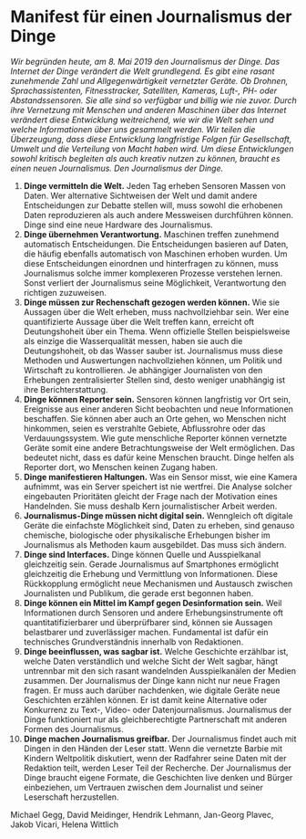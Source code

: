 
# Manifest für einen Journalismus der Dinge

*Wir begründen heute, am 8. Mai 2019 den Journalismus der Dinge. Das Internet der Dinge verändert die Welt grundlegend. Es gibt eine rasant zunehmende Zahl und Allgegenwärtigkeit vernetzter Geräte. Ob Drohnen, Sprachassistenten, Fitnesstracker, Satelliten, Kameras, Luft-, PH- oder Abstandssensoren. Sie alle sind so verfügbar und billig wie nie zuvor. Durch ihre Vernetzung mit Menschen und anderen Maschinen über das Internet verändert diese Entwicklung weitreichend, wie wir die Welt sehen und welche Informationen über uns gesammelt werden. Wir teilen die Überzeugung, dass diese Entwicklung langfristige Folgen für Gesellschaft, Umwelt und die Verteilung von Macht haben wird. Um diese Entwicklungen sowohl kritisch begleiten als auch kreativ nutzen zu können, braucht es einen neuen Journalismus. Den Journalismus der Dinge.*

1. **Dinge vermitteln die Welt.** Jeden Tag erheben Sensoren Massen von Daten. Wer alternative Sichtweisen der Welt und damit andere Entscheidungen zur Debatte stellen will, muss sowohl die erhobenen Daten reproduzieren als auch andere Messweisen durchführen können. Dinge sind eine neue Hardware des Journalismus.
2. **Dinge übernehmen Verantwortung.** Maschinen treffen zunehmend automatisch Entscheidungen. Die Entscheidungen basieren auf Daten, die häufig ebenfalls automatisch von Maschinen erhoben wurden. Um diese Entscheidungen einordnen und hinterfragen zu können, muss Journalismus solche immer komplexeren Prozesse verstehen lernen. Sonst verliert der Journalismus seine Möglichkeit, Verantwortung den richtigen zuzuweisen.
3. **Dinge müssen zur Rechenschaft gezogen werden können.** Wie sie Aussagen über die  Welt erheben, muss nachvollziehbar sein. Wer eine quantifizierte Aussage über die Welt treffen kann, erreicht oft Deutungshoheit über ein Thema. Wenn offizielle Stellen beispielsweise als einzige die Wasserqualität messen, haben sie auch die Deutungshoheit, ob das Wasser sauber ist. Journalismus muss diese Methoden und Auswertungen nachvollziehen können, um Politik und Wirtschaft zu kontrollieren. Je abhängiger Journalisten von den Erhebungen zentralisierter Stellen sind, desto weniger unabhängig ist ihre Berichterstattung.
4. **Dinge können Reporter sein.** Sensoren können langfristig vor Ort sein, Ereignisse aus einer anderen Sicht beobachten und neue Informationen beschaffen. Sie können aber auch an Orte gehen, wo Menschen nicht hinkommen, seien es verstrahlte Gebiete, Abflussrohre oder das Verdauungssystem. Wie gute menschliche Reporter können vernetzte Geräte somit eine andere Betrachtungsweise der Welt ermöglichen. Das bedeutet nicht, dass es dafür keine Menschen braucht. Dinge helfen als Reporter dort, wo Menschen keinen Zugang haben.
5. **Dinge manifestieren Haltungen.** Was ein Sensor misst, wie eine Kamera aufnimmt, was ein Server speichert ist nie wertfrei. Die Analyse solcher eingebauten Prioritäten gleicht der Frage nach der Motivation eines Handelnden. Sie muss deshalb Kern journalistischer Arbeit werden.
6. **Journalismus-Dinge müssen nicht digital sein.** Wenngleich oft digitale Geräte die einfachste Möglichkeit sind, Daten zu erheben, sind genauso chemische, biologische oder physikalische Erhebungen bisher im Journalismus als Methoden kaum ausgebildet. Das muss sich ändern.
7. **Dinge sind Interfaces.** Dinge können Quelle und Ausspielkanal gleichzeitig sein. Gerade Journalismus auf Smartphones ermöglicht gleichzeitig die Erhebung und Vermittlung von Informationen. Diese Rückkopplung ermöglicht neue Mechanismen und Austausch zwischen Journalisten und Publikum, die gerade erst begonnen haben.
8. **Dinge können ein Mittel im Kampf gegen Desinformation sein.** Weil Informationen durch Sensoren und andere Erhebungsinstrumente oft quantitatifizierbarer und überprüfbarer sind, können sie Aussagen belastbarer und zuverlässiger machen. Fundamental ist dafür ein technisches Grundverständnis innerhalb von Redaktionen.
9. **Dinge beeinflussen, was sagbar ist.** Welche Geschichte erzählbar ist, welche Daten verständlich und welche Sicht der Welt sagbar, hängt untrennbar mit den sich rasant wandelnden Ausspielkanälen der Medien zusammen. Der Journalismus der Dinge kann nicht nur neue Fragen fragen. Er muss auch darüber nachdenken, wie digitale Geräte neue Geschichten erzählen können. Er ist damit keine Alternative oder Konkurrenz zu Text-, Video- oder Datenjournalismus. Journalismus der Dinge funktioniert nur als gleichberechtigte Partnerschaft mit anderen Formen des Journalismus.
10. **Dinge machen Journalismus greifbar.** Der Journalismus findet auch mit Dingen in den Händen der Leser statt. Wenn die vernetzte Barbie mit Kindern Weltpolitik diskutiert, wenn der Radfahrer seine Daten mit der Redaktion teilt, werden Leser Teil  der Recherche. Der Journalismus der Dinge braucht eigene Formate, die Geschichten live denken und Bürger einbeziehen, um Vertrauen zwischen dem Journalist und seiner Leserschaft herzustellen.


Michael Gegg, David Meidinger, Hendrik Lehmann, Jan-Georg Plavec, Jakob Vicari, Helena Wittlich
